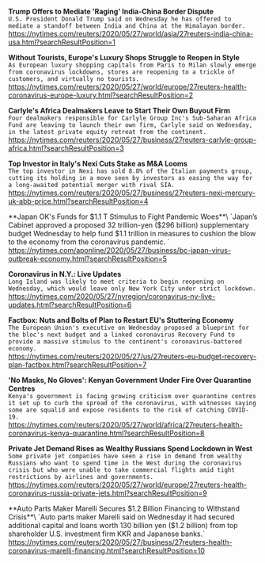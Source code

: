 **Trump Offers to Mediate 'Raging' India-China Border Dispute**\
`U.S. President Donald Trump said on Wednesday he has offered to mediate a standoff between India and China at the Himalayan border.`\
https://nytimes.com/reuters/2020/05/27/world/asia/27reuters-india-china-usa.html?searchResultPosition=1

**Without Tourists, Europe's Luxury Shops Struggle to Reopen in Style**\
`As European luxury shopping capitals from Paris to Milan slowly emerge from coronavirus lockdowns, stores are reopening to a trickle of customers, and virtually no tourists.`\
https://nytimes.com/reuters/2020/05/27/world/europe/27reuters-health-coronavirus-europe-luxury.html?searchResultPosition=2

**Carlyle's Africa Dealmakers Leave to Start Their Own Buyout Firm**\
`Four dealmakers responsible for Carlyle Group Inc's Sub-Saharan Africa Fund are leaving to launch their own firm, Carlyle said on Wednesday, in the latest private equity retreat from the continent.`\
https://nytimes.com/reuters/2020/05/27/business/27reuters-carlyle-group-africa.html?searchResultPosition=3

**Top Investor in Italy's Nexi Cuts Stake as M&A Looms**\
`The top investor in Nexi has sold 8.8% of the Italian payments group, cutting its holding in a move seen by investors as easing the way for a long-awaited potential merger with rival SIA.  `\
https://nytimes.com/reuters/2020/05/27/business/27reuters-nexi-mercury-uk-abb-price.html?searchResultPosition=4

**Japan OK's Funds for $1.1 T Stimulus to Fight Pandemic Woes**\
`Japan’s Cabinet approved a proposed 32 trillion-yen ($296 billion) supplementary budget Wednesday to help fund $1.1 trillion in measures to cushion the blow to the economy from the coronavirus pandemic. `\
https://nytimes.com/aponline/2020/05/27/business/bc-japan-virus-outbreak-economy.html?searchResultPosition=5

**Coronavirus in N.Y.: Live Updates**\
`Long Island was likely to meet criteria to begin reopening on Wednesday, which would leave only New York City under strict lockdown.`\
https://nytimes.com/2020/05/27/nyregion/coronavirus-ny-live-updates.html?searchResultPosition=6

**Factbox: Nuts and Bolts of Plan to Restart EU's Stuttering Economy**\
`The European Union's executive on Wednesday proposed a blueprint for the bloc's next budget and a linked coronavirus Recovery Fund to provide a massive stimulus to the continent's coronavirus-battered economy. `\
https://nytimes.com/reuters/2020/05/27/us/27reuters-eu-budget-recovery-plan-factbox.html?searchResultPosition=7

**'No Masks, No Gloves': Kenyan Government Under Fire Over Quarantine Centres**\
`Kenya's government is facing growing criticism over quarantine centres it set up to curb the spread of the coronavirus, with witnesses saying some are squalid and expose residents to the risk of catching COVID-19.`\
https://nytimes.com/reuters/2020/05/27/world/africa/27reuters-health-coronavirus-kenya-quarantine.html?searchResultPosition=8

**Private Jet Demand Rises as Wealthy Russians Spend Lockdown in West**\
`Some private jet companies have seen a rise in demand from wealthy Russians who want to spend time in the West during the coronavirus crisis but who were unable to take commercial flights amid tight restrictions by airlines and governments.`\
https://nytimes.com/reuters/2020/05/27/world/europe/27reuters-health-coronavirus-russia-private-jets.html?searchResultPosition=9

**Auto Parts Maker Marelli Secures $1.2 Billion Financing to Withstand Crisis**\
`Auto parts maker Marelli said on Wednesday it had secured additional capital and loans worth 130 billion yen ($1.2 billion) from top shareholder U.S. investment firm KKR and Japanese banks.`\
https://nytimes.com/reuters/2020/05/27/business/27reuters-health-coronavirus-marelli-financing.html?searchResultPosition=10


